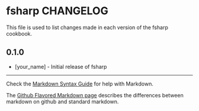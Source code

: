 fsharp CHANGELOG
================

This file is used to list changes made in each version of the fsharp cookbook.

0.1.0
-----
- [your_name] - Initial release of fsharp

- - -
Check the [Markdown Syntax Guide](http://daringfireball.net/projects/markdown/syntax) for help with Markdown.

The [Github Flavored Markdown page](http://github.github.com/github-flavored-markdown/) describes the differences between markdown on github and standard markdown.
